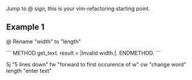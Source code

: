 Jump to @ sign, this is your vim-refactoring starting point.

## Example 1

@
Rename "width" to "length"

´´´
  METHOD get_text.
    result = |Invalid width.|.
  ENDMETHOD.
´´´

5j      "5 lines down"
fw      "forward to first occurence of w"
cw      "change word"
length  "enter text"
